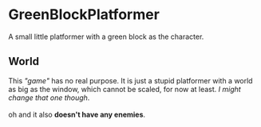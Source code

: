 # GreenBlockPlatformer
A small little platformer with a green block as the character.

## World
This <i>"game"</i> has no real purpose. It is just a stupid platformer with a world as big as the window, which cannot be scaled, for now at least. <i>I might change that one though</i>. <br /><br />
oh and it also <b>doesn't have any enemies</b>.
